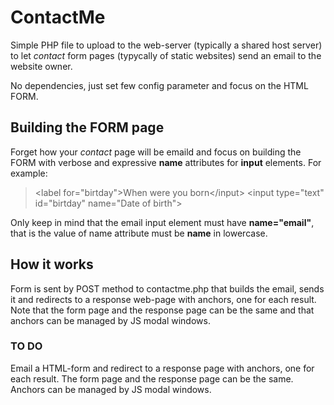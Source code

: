 # ContactMe

Simple PHP file to upload to the web-server (typically a shared host server) to let _contact_ form pages (typycally of static websites) send an email to the website owner.

No dependencies, just set few config parameter and focus on the HTML FORM.

## Building the FORM page

Forget how your _contact_ page will be emaild and focus on building the FORM with verbose and expressive __name__ attributes for __input__ elements. For example:

> &lt;label for="birtday">When were you born&lt;/input>
> &lt;input type="text" id="birtday" name="Date of birth"> 

Only keep in mind that the email input element must have __name="email"__, that is the value of name attribute must be __name__ in lowercase.

## How it works

Form is sent by POST method to contactme.php that builds the email, sends it and redirects to a response web-page with anchors, one for each result. Note that the form page and the response page can be the same and that anchors can be managed by JS modal windows.


### TO DO

Email a HTML-form and redirect to a response page with anchors, one for each result.
The form page and the response page can be the same.
Anchors can be managed by JS modal windows.